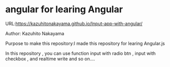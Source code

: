 # angular for learing Angular

URL:https://kazuhitonakayama.github.io/Input-app-with-angular/

Author: Kazuhito Nakayama

Purpose to make this repository:I made this repository for learing Angular.js

In this repository , you can use function input with radio btn , input with checkbox , and realtime write and so on....
